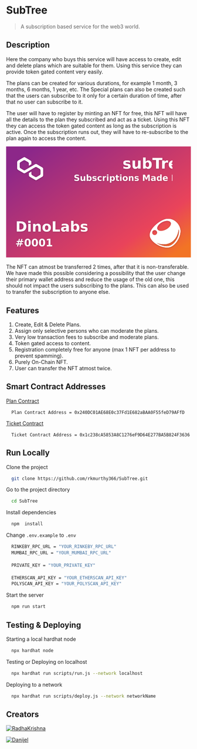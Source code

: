 # SubTree

> A subscription based service for the web3 world. 

## Description
Here the company who buys this service will have access to create, edit and delete plans which are suitable for them. Using this service they can provide token gated content very easily.

The plans can be created for various durations, for example 1 month, 3 months, 6 months, 1 year, etc. The Special plans can also be created such that the users can subscribe to it only for a certain duration of time, after that no user can subscribe to it.

The user will have to register by minting an NFT for free, this NFT will have all the details to the plan they subscribed and act as a ticket. Using this NFT they can access the token gated content as long as the subscription is active. Once the subscription runs out, they will have to re-subscribe to the plan again to access the content. 

![DinoLabsNFT.svg](https://github.com/rkmurthy366/SubTree/blob/49a7ad6181ad0774fe34b0c186cd3e8273958fbf/DinoLabsNFT.svg)

The NFT can atmost be transferred 2 times, after that it is non-transferable. We have made this possible considering a possibility that the user change their primary wallet address and reduce the usage of the old one, this should not impact the users subscribing to the plans. This can also be used to transfer the subscription to anyone else.

## Features

 1. Create, Edit & Delete Plans.
 2.  Assign only selective persons who can moderate the plans.
 3.  Very low transaction fees to subscribe and moderate plans.
 4.  Token gated access to content.
 5.  Registration completely free for anyone (max 1 NFT per address to prevent spamming).
 6.  Purely On-Chain NFT.
 7.  User can transfer the NFT atmost twice.

## Smart Contract Addresses 

[Plan Contract](https://mumbai.polygonscan.com/address/0x240DC01AE68E0c37Fd1E682aBAA0F55feD79AFfD#code)	
   
	  Plan Contract Address = 0x240DC01AE68E0c37Fd1E682aBAA0F55feD79AFfD
   
[Ticket Contract](https://mumbai.polygonscan.com/address/0x1c238ca5853a8c1276ef9d64e277ba5b824f3636#code)
   
	  Ticket Contract Address = 0x1c238cA5853A8C1276eF9D64E277BA5B824F3636

## Run Locally

Clone the project
```bash
  git clone https://github.com/rkmurthy366/SubTree.git
```

Go to the project directory
```bash
  cd SubTree
```

Install dependencies
```bash
  npm  install
```

Change `.env.example` to `.env`
```bash
  RINKEBY_RPC_URL = "YOUR_RINKEBY_RPC_URL"
  MUMBAI_RPC_URL = "YOUR_MUMBAI_RPC_URL"

  PRIVATE_KEY = "YOUR_PRIVATE_KEY"

  ETHERSCAN_API_KEY = "YOUR_ETHERSCAN_API_KEY"
  POLYSCAN_API_KEY = "YOUR_POLYSCAN_API_KEY"
```

Start the server
```bash
  npm run start
```

## Testing & Deploying

Starting a local hardhat node
```bash
  npx hardhat node
```

Testing or Deploying on localhost
```bash
  npx hardhat run scripts/run.js --network localhost
```

Deploying to a network
```bash
  npx hardhat run scripts/deploy.js --network networkName
```

## Creators

[![RadhaKrishna](https://img.shields.io/badge/github-Radha_Krishna-000?style=for-the-badge&logo=github&logoColor=white)](https://github.com/rkmurthy366)

[![Danijel](https://img.shields.io/badge/github-Danijel-000?style=for-the-badge&logo=github&logoColor=white)](https://github.com/Danijel-Enoch)

